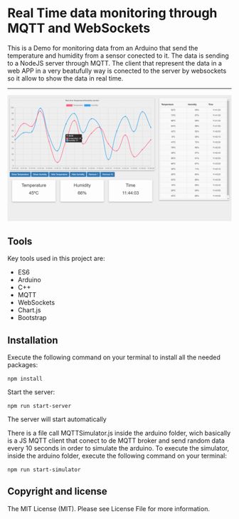 # Real Time data monitoring through MQTT and WebSockets
This is a Demo for monitoring data from an Arduino that send the temperature and humidity from a sensor conected to it. The data is sending to a NodeJS server through MQTT. The client that represent the data in a web APP in a very beatufully way is conected to the server by websockets so it allow to show the data in real time.

 
----
![Texto alternativo](/image.png)

Tools
-----  
Key tools used in this project are:
- ES6
- Arduino
- C++
- MQTT
- WebSockets
- Chart.js
- Bootstrap

Installation  
------------  
Execute the following command on your terminal to install all the needed packages:  

    npm install  
Start the server:  

    npm run start-server
The server will start automatically

There is a file call MQTTSimulator.js inside the arduino folder, wich basically is a JS MQTT client that conect to de MQTT broker and send random data every 10 seconds in order to simulate the arduino. To execute the simulator, inside the arduino folder, execute the following command on your terminal:

    npm run start-simulator


Copyright and license  
---------------------  

The MIT License (MIT). Please see License File for more information.
